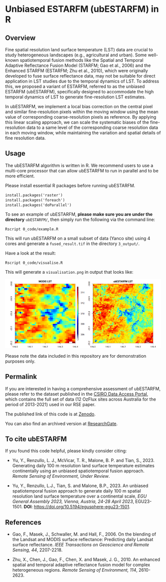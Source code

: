 # Unbiased ESTARFM (ubESTARFM) in R

## Overview

Fine spatial resolution land surface temperature (LST) data are crucial to study heterogeneous landscapes (e.g., agricultural and urban). Some well-known spatiotemporal fusion methods like the Spatial and Temporal Adaptive Reflectance Fusion Model (STARFM; Gao et al., 2006) and the Enhanced STARFM (ESTARFM; Zhu et al., 2010), which were originally developed to fuse surface reflectance data, may not be suitable for direct application in LST studies due to the temporal dynamics of LST. To address this, we proposed a variant of ESTARFM, referred to as the unbiased ESTARFM (ubESTARFM), specifically designed to accommodate the high temporal dynamics of LST to generate fine-resolution LST estimates. 

In ubESTARFM, we implement a local bias correction on the central pixel and similar fine-resolution pixels within the moving window using the mean value of corresponding coarse-resolution pixels as reference. By applying this linear scaling approach, we can scale the systematic biases of the fine-resolution data to a same level of the corresponding coarse resolution data in each moving window, while maintaining the variation and spatial details of fine resolution data.

## Usage

The ubESTARFM algorithm is written in R. We recommend users to use a multi-core processor that can allow ubESTARFM to run in parallel and to be more efficient.

Please install essential R packages before running ubESTARFM. 

```
install.packages('raster')
install.packages('foreach')
install.packages('doParallel')
```

To see an example of ubESTARFM, **please make sure you are under the directory** `ubESTARFM/`, then simply run the following via the command line:

```
Rscript 0_code/example.R
```

This will run ubESTARFM on a small subset of data (Yanco site) using 4 cores and generate a `fused_result.tif` in the directory `3_output/`.

Have a look at the result:

```
Rscript 0_code/visualise.R
```

This will generate a `visualisation.png` in output that looks like:

![](3_output/visualisation.png)

Please note the data included in this repository are for demonstration purposes only.

## Permalink

If you are interested in having a comprehensive assessment of ubESTARFM, please refer to the dataset published in the [CSIRO Data Access Portal](https://doi.org/10.25919/b77m-8n31), which contains the full set of data (12 OzFlux sites across Australia for the period of 2013-2021) used in our RSE paper.

The published link of this code is at [Zenodo](https://doi.org/10.5281/zenodo.8017282).

You can also find an archived version at [ResearchGate](http://doi.org/10.13140/RG.2.2.30449.04967).

## To cite ubESTARFM

If you found this code helpful, please kindly consider citing:

- Yu, Y., Renzullo, L. J., McVicar, T. R., Malone, B. P. and Tian, S., 2023. Generating daily 100 m resolution land surface temperature estimates continentally using an unbiased spatiotemporal fusion approach. *Remote Sensing of Environment, Under Review*.

- Yu, Y., Renzullo, L.J., Tian, S. and Malone, B.P., 2023. An unbiased spatiotemporal fusion approach to generate daily 100 m spatial resolution land surface temperature over a continental scale, *EGU General Assembly 2023, Vienna, Austria, 24-28 April 2023*, EGU23-1501. **DOI**: https://doi.org/10.5194/egusphere-egu23-1501.

## References

- Gao, F., Masek, J., Schwaller, M. and Hall, F., 2006. On the blending of the Landsat and MODIS surface reflectance: Predicting daily Landsat surface reflectance. *IEEE Transactions on Geoscience and Remote Sensing, 44*, 2207-2218.

- Zhu, X., Chen, J., Gao, F., Chen, X. and Masek, J. G., 2010. An enhanced spatial and temporal adaptive reflectance fusion model for complex heterogeneous regions. *Remote Sensing of Environment, 114*, 2610-2623.
